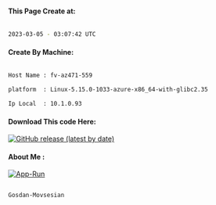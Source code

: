 
   
#### This Page Create at:

```bash

2023-03-05 - 03:07:42 UTC

```

#### Create By Machine:

```bash

Host Name : fv-az471-559

platform  : Linux-5.15.0-1033-azure-x86_64-with-glibc2.35

Ip Local  : 10.1.0.93

```
#### Download This code Here:

[![GitHub release (latest by date)](https://img.shields.io/github/v/release/Gosdan-Movsesian/Gosdan?style=for-the-badge&label=Download)](https://github.com/Gosdan-Movsesian/Gosdan/releases) 

</p> 

#### About Me :

[![App-Run](https://github.com/Gosdan-Movsesian/Gosdan/actions/workflows/App-Run.yml/badge.svg)](https://github.com/Gosdan-Movsesian/Gosdan/actions/workflows/App-Run.yml)

```bash

Gosdan-Movsesian

```

